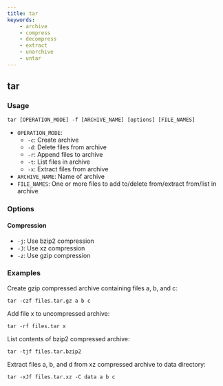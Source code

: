 ```yaml
---
title: tar
keywords:
    - archive
    - compress
    - decompress
    - extract
    - unarchive
    - untar
---
```


## tar

### Usage

```shell
tar [OPERATION_MODE] -f [ARCHIVE_NAME] [options] [FILE_NAMES]
```

* `OPERATION_MODE`:
    * `-c`: Create archive
    * `-d`: Delete files from archive
    * `-r`: Append files to archive
    * `-t`: List files in archive
    * `-x`: Extract files from archive
* `ARCHIVE_NAME`: Name of archive
* `FILE_NAMES`: One or more files to add to/delete from/extract from/list in archive

### Options

#### Compression

* `-j`: Use bzip2 compression
* `-J`: Use xz compression
* `-z`: Use gzip compression

### Examples

Create gzip compressed archive containing files a, b, and c:

```shell
tar -czf files.tar.gz a b c
```

Add file x to uncompressed archive:

```shell
tar -rf files.tar x
```

List contents of bzip2 compressed archive:

```shell
tar -tjf files.tar.bzip2
```

Extract files a, b, and d from xz compressed archive to data directory:

```shell
tar -xJf files.tar.xz -C data a b c
```

